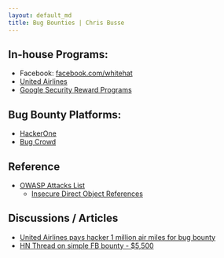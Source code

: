 ```yaml
---
layout: default_md
title: Bug Bounties | Chris Busse
---
```


## In-house Programs:
* Facebook: [facebook.com/whitehat](https://www.facebook.com/whitehat/)
* [United Airlines](http://www.united.com/web/en-US/content/Contact/bugbounty.aspx)
* [Google Security Reward Programs](https://www.google.com/about/appsecurity/programs-home/)

## Bug Bounty Platforms:
* [HackerOne](https://hackerone.com/)
* [Bug Crowd](https://bugcrowd.com/)

## Reference
* [OWASP Attacks List](https://www.owasp.org/index.php/Category:Attack)
  * [Insecure Direct Object References](https://www.owasp.org/index.php/Testing_for_Insecure_Direct_Object_References_(OTG-AUTHZ-004))

## Discussions / Articles
* [United Airlines pays hacker 1 million air miles for bug bounty](https://nakedsecurity.sophos.com/2015/07/13/united-airlines-pays-hacker-one-million-air-miles-in-bug-bounty-reward/)
* [HN Thread on simple FB bounty - $5,500](https://news.ycombinator.com/item?id=9876561)